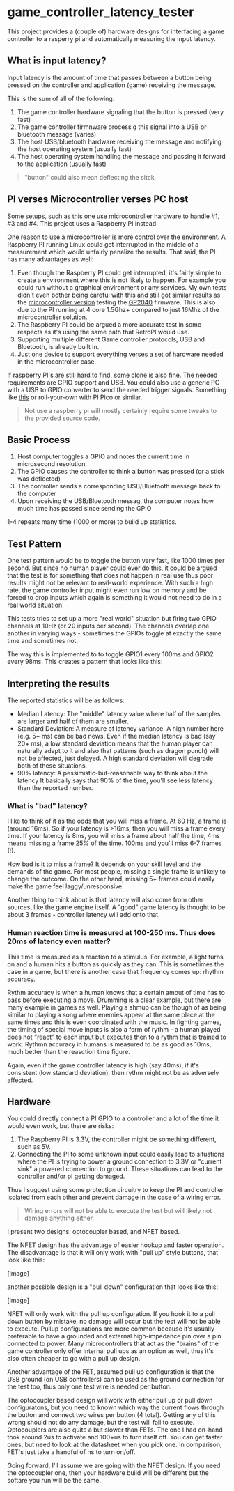 # game_controller_latency_tester

This project provides a (couple of) hardware designs for interfacing a game
controller to a rasperry pi and automatically measuring the input latency.

## What is input latency?

Input latency is the amount of time that passes between a button being pressed
on the controller and application (game) receiving the message.

This is the sum of all of the following:

   1. The game controller hardware signaling that the button is pressed
      (very fast)
   2. The game controller firmnware processig this signal into a USB or
      bluetooth message (varies)
   3. The host USB/bluetooth hardware receiving the message and notifying the
      host operating system (usually fast)
   4. The host operating system handling the message and passing it forward to
      the application (usually fast)

> "button" could also mean deflecting the sitck.

## PI verses Microcontroller verses PC host

Some setups, such as [this one](https://inputlag.science/controller/methodology)
use microcontroller hardware to handle #1, #3 and #4.  This project uses a
Raspberry PI instead.

One reason to use a microcontroller is more control over the environment.  A
Raspberry PI running Linux could get interrupted in the middle of a measurement
which would unfairly penalize the results.  That said, the PI has many
advantages as well:

   1. Even though the Raspberry PI could get interrupted, it's fairly simple
      to create a environment where this is not likely to happen.  For example
      you could run without a graphical environment or any services.  My own
      tests didn't even bother being careful with this and still got similar
      results as the [microcontroller version](https://inputlag.science/controller/methodology)
      testing the [GP2040](https://github.com/FeralAI/GP2040) firmware.  This
      is also due to the PI running at 4 core 1.5Ghz+ compared to just 16Mhz
      of the microcontroller solution.
   2. The Raspberry PI could be argued a more accurate test in some respects
      as it's using the same path that RetroPI would use.
   3. Supporting multiple different Game controller protocols, USB and Bluetooth,
      is already built in.
   4. Just one device to support everything verses a set of hardware needed
      in the microcontroller case.

If raspberry PI's are still hard to find, some clone is also fine.  The
needed requirements are GPIO support and USB.  You could also use a generic
PC with a USB to GPIO converter to send the needed trigger signals.  Something
like [this](https://github.com/FeralAI/GP2040) or roll-your-own with PI Pico or
similar.

> Not use a raspberry pi will mostly certainly require some tweaks to the
> provided source code.

## Basic Process

   1. Host computer toggles a GPIO and notes the current time in microsecond
      resolution.
   2. The GPIO causes the controller to think a button was pressed (or a stick
      was deflected)
   3. The controller sends a corresponding USB/Bluetooth message back to the
      computer
   4. Upon receiving the USB/Bluetooth messag, the computer notes how much
      time has passed since sending the GPIO

1-4 repeats many time (1000 or more) to build up statistics.

## Test Pattern

One test pattern would be to toggle the button very fast, like 1000 times per
second.  But since no human player could ever do this, it could be argued that
the test is for something that does not happen in real use thus poor results
might not be relevant to real-world experience.  With such a high rate, the
game controller input might even run low on memory and be forced to drop inputs
which again is something it would not need to do in a real world situation.

This tests tries to set up a more "real world" situation but firing two GPIO
channels at 10Hz (or 20 inputs per second).  The channels overlap one another
in varying ways - sometimes the GPIOs toggle at exactly the same time and
sometimes not.

The way this is implemented to to toggle GPIO1 every 100ms and GPIO2 every 98ms.
This creates a pattern that looks like this:

## Interpreting the results

The reported statistics will be as follows:

   * Median Latency: The "middle" latency value where half of the samples are
     larger and half of them are smaller.
   * Standard Deviation: A measure of latency variance.  A high number here
     (e.g. 5+ ms) can be bad news.  Even if the median latency is bad (say 20+ ms),
     a low standard deviation means that the human player can naturally adapt to it
     and also that patterns (such as dragon punch) will not be affected, just delayed.
     A high standard deviation will degrade both of these situations.
   * 90% latency: A pessimistic-but-reasonable way to think about the latency
     It basically says that 90% of the time, you'll see less latency than the
     reported number.

### What is "bad" latency?

I like to think of it as the odds that you will miss a frame.  At 60 Hz, a frame
is (around 16ms).  So if your latency is >16ms, then you will miss a frame every
time.  If your latency is 8ms, you will miss a frame about half the time, 4ms
means missing a frame 25% of the time. 100ms and you'll miss 6-7 frames (!).

How bad is it to miss a frame?  It depends on your skill level and the demands
of the game.  For most people, missing a single frame is unlikely to change the
outcome.  On the other hand, missing 5+ frames could easily make the game feel
laggy/unresponsive.

Another thing to think about is that latency will also come from other sources,
like the game engine itself.  A "good" game latency is thought to be about 3
frames - controller latency will add onto that.

### Human reaction time is measured at 100-250 ms.  Thus does 20ms of latency even matter?

This time is measured as a reaction to a stimulus.  For example, a light turns
on and a human hits a button as quickly as they can.  This is sometiimes the
case in a game, but there is another case that frequency comes up: rhythm
accuracy.

Rythm accuracy is when a human knows that a certain amout of time has to pass
before executing a move.  Drumming is a clear example, but there are many
example in games as well.  Playing a shmup can be though of as being similar to
playing a song where enemies appear at the same place at the same times and
this is even coordinated with the music.  In fighting games, the timing of
special move inputs is also a form of rythm - a human played does not "react"
to each input but executes then to a rythm that is trained to work.  Rythmn
accuracy in humans is measured to be as good as 10ms, much better than the
reasction time figure.

Again, even if the game controller latency is high (say 40ms), if it's
consistent (low standard deviation), then rythm might not be as adversely
affected.

## Hardware

You could directly connect a PI GPIO to a controller and a lot of the time it
would even work, but there are risks:

   1. The Raspberry PI is 3.3V, the controller might be something different, such
      as 5V.
   2. Connecting the PI to some unknown input could easily lead to situations
      where the PI is trying to power a ground connection to 3.3V or
      "current sink" a powered connection to ground.  These situations can
      lead to the controller and/or pi getting damaged.

Thus I suggest using some protection circuitry to keep the PI and controller
isolated from each other and prevent damage in the case of a wiring error.

> Wiring errors will not be able to execute the test but will likely not damage
> anything either.

I present two designs: optocoupler based, and NFET based.

The NFET design has the advantage of easier hookup and faster operation.  The
disadvantage is that it will only work with "pull up" style buttons, that look
like this:

[image]

another possible design is a "pull down" configuration that looks like this:

[image]

NFET will only work with the pull up configuration.  If you hook it to a pull
down button by mistake, no damage will occur but the test will not be able to
execute.  Pullup configurations are more common because it's usually preferable
to have a grounded and external high-impedance pin over a pin connected to
power.  Many microcontrollers that act as the "brains" of the game controller
only offer internal pull ups as an option as well, thus it's also often cheaper
to go with a pull up design.

Another advantage of the FET, assumed pull up configuration is that the USB
ground (on USB controllers) can be used as the ground connection for the
test too, thus only one test wire is needed per button.

The optocoupler based design will work with either pull up or pull down
configuratons, but you need to known which way the current flows through the
button and connect two wires per button (4 total). Getting any of this wrong
should not do any damage, but the test will fail to execute.  Optocouplers
are also quite a but slower than FETs.  The one I had on-hand took around 2us
to activate and 100+us to turn itself off.  You can get faster ones, but need
to look at the datasheet when you pick one.  In comparison, FET's just take
a handful of ns to turn on/off.  

Going forward, I'll assume we are going with the NFET design.  If you need
the optocoupler one, then your hardware build will be different but the
softare you run will be the same.

